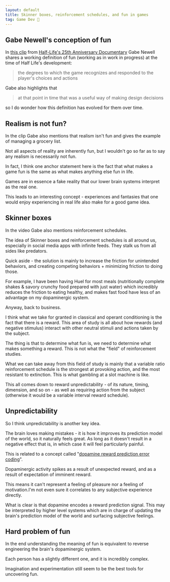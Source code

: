 ```yaml
---
layout: default
title: Skinner boxes, reinforcement schedules, and fun in games
tag: Game Dev 👾
---
```


## Gabe Newell's conception of fun

In [this clip](https://www.youtube.com/watch?v=MGpFEv1-mAo) from [Half-Life's 25th Anniversary Documentary](https://www.youtube.com/watch?v=TbZ3HzvFEto) Gabe Newell shares a working definition of fun (working as in work in progress) at the time of Half Life's development:

> the degrees to which the game recognizes and responded to the player's choices and actions

Gabe also highlights that

> at that point in time that was a useful way of making design decisions

so I do wonder how this definition has evolved for them over time.

## Realism is not fun?

In the clip Gabe also mentions that realism isn't fun and gives the example of managing a grocery list.

Not all aspects of reality are inherently fun, but I wouldn't go so far as to say any realism is necessarily not fun.

In fact, I think one anchor statement here is the fact that what makes a game fun is the same as what makes anything else fun in life.

Games are in essence a fake reality that our lower brain systems interpret as the real one.

This leads to an interesting concept - experiences and fantasies that one would enjoy experiencing in real life also make for a good game idea.

## Skinner boxes

In the video Gabe also mentions reinforcement schedules.

The idea of Skinner boxes and reinforcement schedules is all around us, especially in social media apps with infinite feeds. They stalk us from all sides like predators.

Quick aside - the solution is mainly to increase the friction for unintended behaviors, and creating competing behaviors + minimizing friction to doing those.

For example, I have been having Huel for most meals (nutritionally complete shakes & savory crunchy food prepared with just water) which incredibly reduces the friction to eating healthy, and makes fast food have less of an advantage on my dopaminergic system.

Anyway, back to business.

I think what we take for granted in classical and operant conditioning is the fact that there is a reward. This area of study is all about how rewards (and negative stimulus) interact with other neutral stimuli and actions taken by the subject.

The thing is that to determine what fun is, we need to determine what makes something a reward. This is not what the "field" of reinforcement studies.

What we can take away from this field of study is mainly that a variable ratio reinforcement schedule is the strongest at provoking action, and the most resistant to extinction. This is what gambling at a slot machine is like.

This all comes down to reward unpredictability - of its nature, timing, dimension, and so on - as well as requiring action from the subject (otherwise it would be a variable interval reward schedule).

## Unpredictability

So I think unpredictability is another key idea.

The brain loves making mistakes - it is how it improves its prediction model of the world, so it naturally feels great. As long as it doesn't result in a negative effect that is, in which case it will feel particularly painful.

This is related to a concept called "[dopamine reward prediction error coding](https://en.wikipedia.org/wiki/Dopamine#Reward)".

Dopaminergic activity spikes as a result of unexpected reward, and as a result of expectation of imminent reward.

This means it can't represent a feeling of pleasure nor a feeling of motivation.I'm not even sure it correlates to any subjective experience directly.

What is clear is that dopamine encodes a reward prediction signal. This may be interpreted by higher level systems which are in charge of updating the brain's prediction model of the world and surfacing subjective feelings.

## Hard problem of fun

In the end understanding the meaning of fun is equivalent to reverse engineering the brain's dopaminergic system.

Each person has a slightly different one, and it is incredibly complex.

Imagination and experimentation still seem to be the best tools for uncovering fun.
